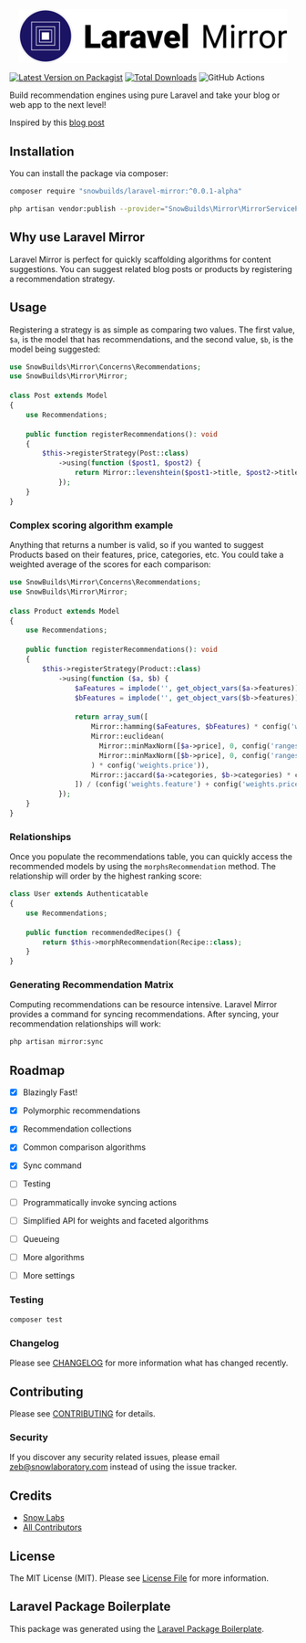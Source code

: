<p align="center"><img width="472" src="/art/laravel-mirror-banner.png" alt="Laravel Mirror Package Logo"></p>


[![Latest Version on Packagist](https://img.shields.io/packagist/v/snowbuilds/laravel-mirror.svg?style=flat-square)](https://packagist.org/packages/snowbuilds/laravel-mirror)
[![Total Downloads](https://img.shields.io/packagist/dt/snowbuilds/laravel-mirror.svg?style=flat-square)](https://packagist.org/packages/snowbuilds/laravel-mirror)
![GitHub Actions](https://github.com/SnowLaboratory/Laravel-Mirror/actions/workflows/main.yml/badge.svg)

Build recommendation engines using pure Laravel and take your blog or web app to the next level!

Inspired by this [blog post](https://oliverlundquist.com/2019/03/11/recommender-system-with-ml-in-laravel.html)

## Installation

You can install the package via composer:

```bash
composer require "snowbuilds/laravel-mirror:^0.0.1-alpha"
```

```bash
php artisan vendor:publish --provider="SnowBuilds\Mirror\MirrorServiceProvider"
```

## Why use Laravel Mirror
Laravel Mirror is perfect for quickly scaffolding algorithms for content suggestions. You can suggest related blog posts or products by registering a recommendation strategy. 

## Usage
Registering a strategy is as simple as comparing two values. The first value, `$a`, is the model that has recommendations, and the second value, `$b`, is the model being suggested:

```php
use SnowBuilds\Mirror\Concerns\Recommendations;
use SnowBuilds\Mirror\Mirror;

class Post extends Model
{
    use Recommendations;

    public function registerRecommendations(): void
    {
        $this->registerStrategy(Post::class)
            ->using(function ($post1, $post2) {
                return Mirror::levenshtein($post1->title, $post2->title);
            });
    }
}

```

### Complex scoring algorithm example
Anything that returns a number is valid, so if you wanted to suggest Products based on their features, price, categories, etc. You could take a weighted average of the scores for each comparison:
```php
use SnowBuilds\Mirror\Concerns\Recommendations;
use SnowBuilds\Mirror\Mirror;

class Product extends Model
{
    use Recommendations;

    public function registerRecommendations(): void
    {
        $this->registerStrategy(Product::class)
            ->using(function ($a, $b) {
                $aFeatures = implode('', get_object_vars($a->features));
                $bFeatures = implode('', get_object_vars($b->features));

                return array_sum([
                    Mirror::hamming($aFeatures, $bFeatures) * config('weights.feature'),
                    Mirror::euclidean(
                      Mirror::minMaxNorm([$a->price], 0, config('ranges.maxPrice')),
                      Mirror::minMaxNorm([$b->price], 0, config('ranges.maxPrice'))
                    ) * config('weights.price')),
                    Mirror::jaccard($a->categories, $b->categories) * config('weights.category'))
                ]) / (config('weights.feature') + config('weights.price') + config('weights.category'));
            });
    }
}

```


### Relationships
Once you populate the recommendations table, you can quickly access the recommended models by using the `morphsRecommendation` method. The relationship will order by the highest ranking score:

```php
class User extends Authenticatable
{
    use Recommendations;

    public function recommendedRecipes() {
        return $this->morphRecommendation(Recipe::class);
    }
}
```

### Generating Recommendation Matrix
Computing recommendations can be resource intensive. Laravel Mirror provides a command for syncing recommendations. After syncing, your recommendation relationships will work:

```bash
php artisan mirror:sync
```

## Roadmap
- [x] Blazingly Fast!
- [x] Polymorphic recommendations
- [x] Recommendation collections
- [x] Common comparison algorithms
- [x] Sync command
- [ ] Testing
- [ ] Programmatically invoke syncing actions
- [ ] Simplified API for weights and faceted algorithms
- [ ] Queueing
- [ ] More algorithms
- [ ] More settings


### Testing

```bash
composer test
```

### Changelog

Please see [CHANGELOG](CHANGELOG.md) for more information what has changed recently.

## Contributing

Please see [CONTRIBUTING](CONTRIBUTING.md) for details.

### Security

If you discover any security related issues, please email zeb@snowlaboratory.com instead of using the issue tracker.

## Credits

-   [Snow Labs](https://github.com/snowbuilds)
-   [All Contributors](../../contributors)

## License

The MIT License (MIT). Please see [License File](LICENSE.md) for more information.

## Laravel Package Boilerplate

This package was generated using the [Laravel Package Boilerplate](https://laravelpackageboilerplate.com).
